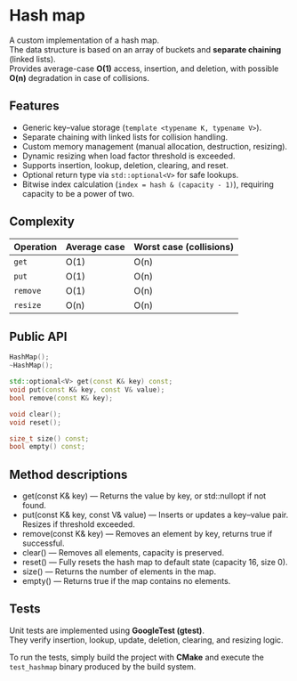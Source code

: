 # Hash map

A custom implementation of a hash map.  
The data structure is based on an array of buckets and **separate chaining** (linked lists).  
Provides average-case **O(1)** access, insertion, and deletion, with possible **O(n)** degradation in case of collisions.

## Features
- Generic key–value storage (`template <typename K, typename V>`).  
- Separate chaining with linked lists for collision handling.  
- Custom memory management (manual allocation, destruction, resizing).  
- Dynamic resizing when load factor threshold is exceeded.  
- Supports insertion, lookup, deletion, clearing, and reset.  
- Optional return type via `std::optional<V>` for safe lookups.
- Bitwise index calculation (`index = hash & (capacity - 1)`), requiring capacity to be a power of two.  

## Complexity
| Operation | Average case | Worst case (collisions) |
|-----------|--------------|--------------------------|
| `get`     | O(1)         | O(n) |
| `put`     | O(1)         | O(n) |
| `remove`  | O(1)         | O(n) |
| `resize`  | O(n)         | O(n) |

## Public API

```cpp
HashMap();
~HashMap();

std::optional<V> get(const K& key) const;
void put(const K& key, const V& value);
bool remove(const K& key);

void clear();
void reset();

size_t size() const;
bool empty() const;
```

## Method descriptions

- get(const K& key) — Returns the value by key, or std::nullopt if not found.
- put(const K& key, const V& value) — Inserts or updates a key–value pair. Resizes if threshold exceeded.
- remove(const K& key) — Removes an element by key, returns true if successful.
- clear() — Removes all elements, capacity is preserved.
- reset() — Fully resets the hash map to default state (capacity 16, size 0).
- size() — Returns the number of elements in the map.
- empty() — Returns true if the map contains no elements.

## Tests

Unit tests are implemented using **GoogleTest (gtest)**.  
They verify insertion, lookup, update, deletion, clearing, and resizing logic.  

To run the tests, simply build the project with **CMake** and execute the `test_hashmap` binary produced by the build system.

